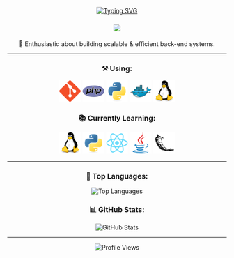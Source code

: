 <p align="center">
  <a href="https://git.io/typing-svg">
    <img src="https://readme-typing-svg.herokuapp.com?font=Fira+Code&size=22&pause=1000&vCenter=true&width=500&lines=Hello+World+🌍;I'm+Lythical+😃;Passionate+Back-End+Developer" alt="Typing SVG" />
  </a>
</p>

<h3 align="center">
  <img src="https://img.shields.io/badge/Back End Developer-323330?style=for-the-badge&logo=code&logoColor=white" />
</h3>

<p align="center">
  🚀 Enthusiastic about building scalable & efficient back-end systems.
</p>

---

<div align="center">
  
  <h3>⚒️ Using:</h3>
  <p>
    <img src="https://raw.githubusercontent.com/devicons/devicon/master/icons/git/git-original.svg" alt="Git" width="50" height="50"/>
    <img src="https://raw.githubusercontent.com/devicons/devicon/master/icons/php/php-original.svg" alt="PHP" width="50" height="50"/>
    <img src="https://raw.githubusercontent.com/devicons/devicon/master/icons/python/python-original.svg" alt="Python" width="50" height="50"/>
    <img src="https://raw.githubusercontent.com/devicons/devicon/master/icons/docker/docker-original.svg" alt="Docker" width="50" height="50"/>
    <img src="https://raw.githubusercontent.com/devicons/devicon/master/icons/linux/linux-original.svg" alt="Linux" width="50" height="50"/>
  </p>

  <h3>📚 Currently Learning:</h3>
  <p>
    <img src="https://raw.githubusercontent.com/devicons/devicon/master/icons/linux/linux-original.svg" alt="Linux" width="50" height="50"/>
    <img src="https://raw.githubusercontent.com/devicons/devicon/master/icons/python/python-original.svg" alt="Python" width="50" height="50"/>
    <img src="https://raw.githubusercontent.com/devicons/devicon/master/icons/react/react-original.svg" alt="React" width="50" height="50"/>
    <img src="https://raw.githubusercontent.com/devicons/devicon/master/icons/java/java-original.svg" alt="Java" width="50" height="50"/>
    <img src="https://raw.githubusercontent.com/devicons/devicon/master/icons/flask/flask-original.svg" alt="Flask" width="50" height="50"/>
  </p>

</div>

---

<div align="center";">
  <div>
    <h3>🚀 Top Languages:</h3>
    <img src="https://github-readme-stats.vercel.app/api/top-langs/?username=Lythical1&theme=radical" alt="Top Languages" width="400"/>
  </div>
  <div>
    <h3>📊 GitHub Stats:</h3>
    <img src="https://github-readme-stats.vercel.app/api?username=Lythical1&show_icons=true&theme=radical" alt="GitHub Stats" width="400"/>
  </div>
</div>

---

<p align="center">
  <img src="https://komarev.com/ghpvc/?username=lythical1&label=Profile%20views&color=0e75b6&style=flat" alt="Profile Views" />
</p>
